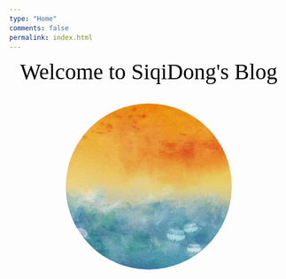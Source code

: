 ```yaml
---
type: "Home"
comments: false
permalink: index.html
---
```


<div align="center"><span style='color:black;font-family:Times New Roman;font-size:40px;'>Welcome to SiqiDong's Blog</span></div>
 <br/>
 <br/>
 <div style="margin: 0 auto;width: 300px;height: 300px; border-radius:175px;overflow: hidden;">
 <img src="/home/headportrait.jpg" alt="" />
 </div>


